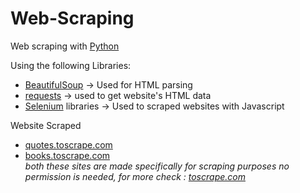 # Web-Scraping

Web scraping with [Python](https://www.python.org/)

Using the following Libraries: 
- [BeautifulSoup](https://www.crummy.com/software/BeautifulSoup/bs4/doc/) -> Used for HTML parsing
- [requests](https://requests.readthedocs.io/en/latest/) -> used to get website's HTML data
- [Selenium](https://www.selenium.dev/) libraries -> Used to scraped websites with Javascript

Website Scraped
- [quotes.toscrape.com](http://quotes.toscrape.com/)
- [books.toscrape.com](http://books.toscrape.com/)\
 _both these sites are made specifically for scraping purposes no permission is needed, for more check : [toscrape.com](https://toscrape.com/)_

